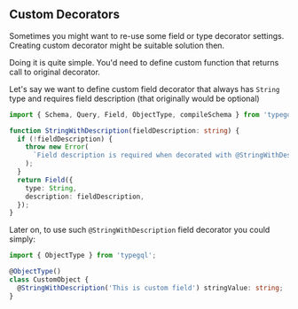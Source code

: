 ## Custom Decorators

Sometimes you might want to re-use some field or type decorator settings. Creating custom decorator might be suitable solution then.

Doing it is quite simple. You'd need to define custom function that returns call to original decorator.

Let's say we want to define custom field decorator that always has `String` type and requires field description (that originally would be optional)

```typescript
import { Schema, Query, Field, ObjectType, compileSchema } from 'typegql';

function StringWithDescription(fieldDescription: string) {
  if (!fieldDescription) {
    throw new Error(
      `Field description is required when decorated with @StringWithDescription`,
    );
  }
  return Field({
    type: String,
    description: fieldDescription,
  });
}
```

Later on, to use such `@StringWithDescription` field decorator you could simply:

```typescript
import { ObjectType } from 'typegql';

@ObjectType()
class CustomObject {
  @StringWithDescription('This is custom field') stringValue: string;
}
```
